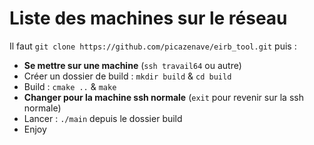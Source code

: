 # Liste des machines sur le réseau
Il faut `git clone https://github.com/picazenave/eirb_tool.git` puis :
- **Se mettre sur une machine** (`ssh travail64` ou autre)
- Créer un dossier de build : `mkdir build` & `cd build`
- Build : `cmake ..` & `make`
- **Changer pour la machine ssh normale** (`exit` pour revenir sur la ssh normale)
- Lancer : `./main` depuis le dossier build
- Enjoy

